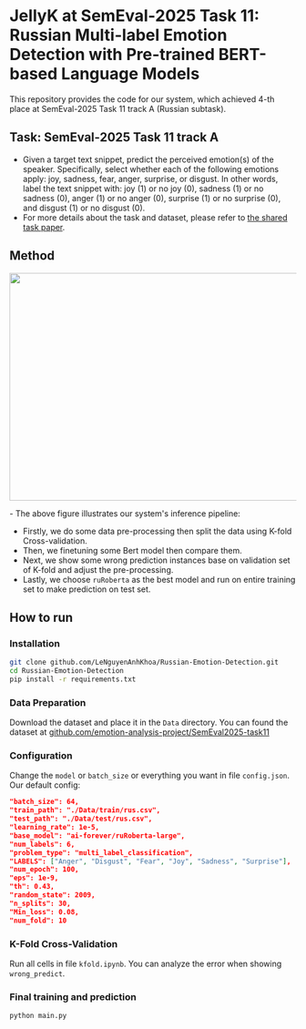 # JellyK at SemEval-2025 Task 11: Russian Multi-label Emotion Detection with Pre-trained BERT-based Language Models

This repository provides the code for our system, which achieved 4-th place at SemEval-2025 Task 11 track A (Russian subtask).

## Task: SemEval-2025 Task 11 track A
- Given a target text snippet, predict the perceived emotion(s) of the speaker. Specifically, select whether each of the following emotions apply: joy, sadness, fear, anger, surprise, or disgust. In other words, label the text snippet with: joy (1) or no joy (0), sadness (1) or no sadness (0), anger (1) or no anger (0), surprise (1) or no surprise (0), and disgust (1) or no disgust (0).
- For more details about the task and dataset, please refer to [the shared task paper](https://arxiv.org/abs/2503.07269).

## Method
<p align="center"><img src="https://github.com/user-attachments/assets/6edac8f6-033b-468b-9633-fc29ae618cec" width="900" height="400"></p>
- The above figure illustrates our system's inference pipeline:

  + Firstly, we do some data pre-processing then split the data using K-fold Cross-validation.
  + Then, we finetuning some Bert model then compare them.
  + Next, we show some wrong prediction instances base on validation set of K-fold and adjust the pre-processing.
  + Lastly, we choose `ruRoberta` as the best model and run on entire training set to make prediction on test set.

## How to run

### Installation
```bash
git clone github.com/LeNguyenAnhKhoa/Russian-Emotion-Detection.git
cd Russian-Emotion-Detection
pip install -r requirements.txt
```

### Data Preparation
Download the dataset and place it in the `Data` directory. You can found the dataset at [github.com/emotion-analysis-project/SemEval2025-task11](https://github.com/emotion-analysis-project/SemEval2025-Task11/tree/main/task-dataset/semeval-2025-task11-dataset/track_a)

### Configuration
Change the `model` or `batch_size` or everything you want in file `config.json`. Our default config:
```json
"batch_size": 64,
"train_path": "./Data/train/rus.csv",
"test_path": "./Data/test/rus.csv",
"learning_rate": 1e-5,
"base_model": "ai-forever/ruRoberta-large",
"num_labels": 6,
"problem_type": "multi_label_classification",
"LABELS": ["Anger", "Disgust", "Fear", "Joy", "Sadness", "Surprise"],
"num_epoch": 100,
"eps": 1e-9,
"th": 0.43,
"random_state": 2009,
"n_splits": 30,
"Min_loss": 0.08,
"num_fold": 10
```

### K-Fold Cross-Validation
Run all cells in file `kfold.ipynb`. You can analyze the error when showing `wrong_predict`.

### Final training and prediction
```python3
python main.py
```
